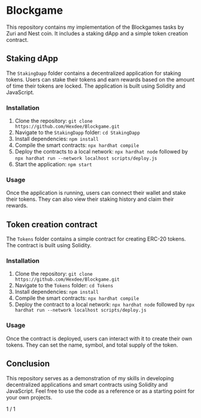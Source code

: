 
Blockgame
=========

This repository contains my implementation of the Blockgames tasks by Zuri and Nest coin. It includes a staking dApp and a simple token creation contract.

Staking dApp
------------

The `StakingDapp` folder contains a decentralized application for staking tokens. Users can stake their tokens and earn rewards based on the amount of time their tokens are locked. The application is built using Solidity and JavaScript.

### Installation

1.  Clone the repository: `git clone https://github.com/Hexdee/Blockgame.git`
2.  Navigate to the `StakingDapp` folder: `cd StakingDapp`
3.  Install dependencies: `npm install`
4.  Compile the smart contracts: `npx hardhat compile`
5.  Deploy the contracts to a local network: `npx hardhat node` followed by `npx hardhat run --network localhost scripts/deploy.js`
6.  Start the application: `npm start`

### Usage

Once the application is running, users can connect their wallet and stake their tokens. They can also view their staking history and claim their rewards.

Token creation contract
-----------------------

The `Tokens` folder contains a simple contract for creating ERC-20 tokens. The contract is built using Solidity.

### Installation

1.  Clone the repository: `git clone https://github.com/Hexdee/Blockgame.git`
2.  Navigate to the `Tokens` folder: `cd Tokens`
3.  Install dependencies: `npm install`
4.  Compile the smart contracts: `npx hardhat compile`
5.  Deploy the contract to a local network: `npx hardhat node` followed by `npx hardhat run --network localhost scripts/deploy.js`

### Usage

Once the contract is deployed, users can interact with it to create their own tokens. They can set the name, symbol, and total supply of the token.

Conclusion
----------

This repository serves as a demonstration of my skills in developing decentralized applications and smart contracts using Solidity and JavaScript. Feel free to use the code as a reference or as a starting point for your own projects.

1 / 1
